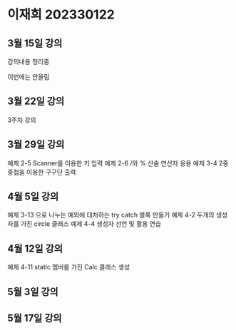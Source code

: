 # 이재희 202330122

## 3월 15일 강의 
강의내용 정리중

이번에는 안올림

## 3월 22일 강의

3주차 강의

## 3월 29일 강의
예제 2-5 Scanner를 이용한 키 입력
예제 2-6 /와 % 산술 연산자 응용
예제 3-4 2중 중첩을 이용한 구구단 출력

## 4월 5일 강의
예제 3-13 으로 나누는 예외에 대처하는 try catch 블록 만들기
예제 4-2 두개의 생성자를 가진 circle 클래스
예제 4-4 생성자 선언 및 활용 연습

## 4월 12일 강의
예제 4-11 static 멤버를 가진 Calc 클래스 생성

## 5월 3일 강의

## 5월 17일 강의